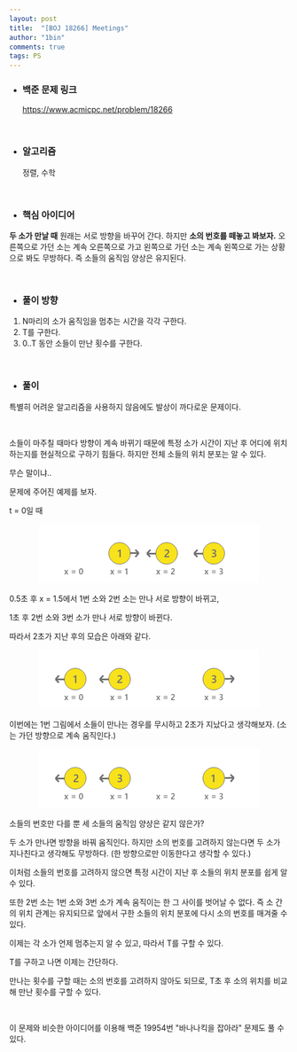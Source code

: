 ```yaml
---
layout: post
title:  "[BOJ 18266] Meetings"
author: "1bin"
comments: true
tags: PS
---
```


 * ### 백준 문제 링크    
    https://www.acmicpc.net/problem/18266    

<br>

* ### 알고리즘  

    정렬, 수학   
<br>

* ### 핵심 아이디어      

**두 소가 만날 때** 원래는 서로 방향을 바꾸어 간다. 하지만 **소의 번호를 떼놓고 봐보자.** 오른쪽으로 가던 소는 계속 오른쪽으로 가고 왼쪽으로 가던 소는 계속 왼쪽으로 가는 상황으로 봐도 무방하다. 즉 소들의 움직임 양상은 유지된다.     

<br>

* ### 풀이 방향  

1.  N마리의 소가 움직임을 멈추는 시간을 각각 구한다.
2.  T를 구한다.
3.  0..T 동안 소들이 만난 횟수를 구한다. 

<br>

* ### 풀이

특별히 어려운 알고리즘을 사용하지 않음에도 발상이 까다로운 문제이다.    

<br>

소들이 마주칠 때마다 방향이 계속 바뀌기 때문에 특정 소가 시간이 지난 후 어디에 위치하는지를 현실적으로 구하기 힘들다.  하지만 전체 소들의 위치 분포는 알 수 있다.  

무슨 말이냐..   

문제에 주어진 예제를 보자.  

t = 0일 때

<p align="center"><img src="/image/boj_18266_1.png"></p>

0.5초 후 x = 1.5에서 1번 소와 2번 소는 만나 서로 방향이 바뀌고, 

1초 후 2번 소와 3번 소가 만나 서로 방향이 바뀐다. 

따라서 2초가 지난 후의 모습은 아래와 같다.

<p align="center"><img src="/image/boj_18266_2.png"></p>

이번에는 1번 그림에서 소들이 만나는 경우를 무시하고 2초가 지났다고 생각해보자.  (소는 가던 방향으로 계속 움직인다.)

<p align="center"><img src="/image/boj_18266_3.png"></p>

소들의 번호만 다를 뿐 세 소들의 움직임 양상은 같지 않은가? 

두 소가 만나면 방향을 바꿔 움직인다. 하지만 소의 번호를 고려하지 않는다면 두 소가 지나친다고 생각해도 무방하다. (한 방향으로만 이동한다고 생각할 수 있다.)

이처럼 소들의 번호를 고려하지 않으면 특정 시간이 지난 후 소들의 위치 분포를 쉽게 알 수 있다.  

또한 2번 소는 1번 소와 3번 소가 계속 움직이는 한 그 사이를 벗어날 수 없다. 즉 소 간의 위치 관계는 유지되므로 앞에서 구한 소들의 위치 분포에 다시 소의 번호를 매겨줄 수 있다. 

이제는 각 소가 언제 멈추는지 알 수 있고, 따라서 T를 구할 수 있다.  

 T를 구하고 나면 이제는 간단하다.  

 만나는 횟수를 구할 때는 소의 번호를 고려하지 않아도 되므로, T초 후 소의 위치를 비교해 만난 횟수를 구할 수 있다. 

<br>

이 문제와 비슷한 아이디어를 이용해 백준 19954번 "바나나킥을 잡아라" 문제도 풀 수 있다.

<br>  

<script src="https://gist.github.com/1bin01/714107a22e7dc056abcb7b63ff0c1bd4.js"></script>